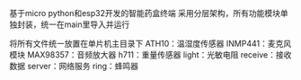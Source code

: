 基于micro python和esp32开发的智能药盒终端
采用分层架构，所有功能模块单独封装，统一在main里导入并运行

将所有文件统一放置在单片机主目录下
ATH10：温湿度传感器
INMP441：麦克风模块
MAX98357：音频放大器
h711：重量传感器
light：光敏电阻
receive：接收数据
server：网络服务
ring：蜂鸣器
